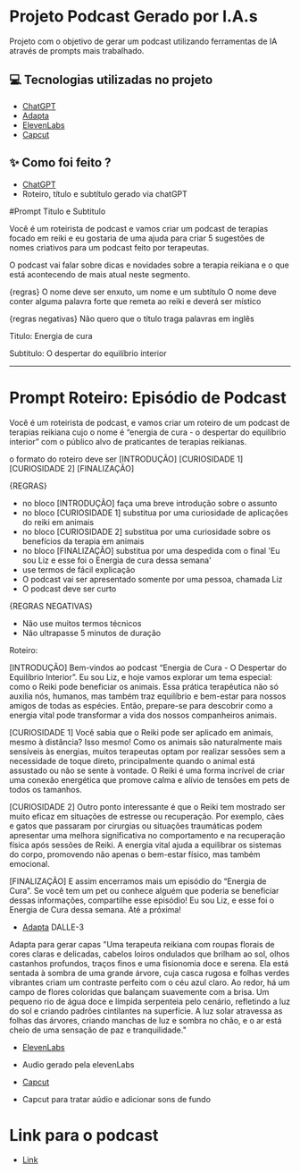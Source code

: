 
# Projeto Podcast Gerado por I.A.s
Projeto com o objetivo de gerar um podcast utilizando ferramentas de IA através de prompts mais trabalhado.

## 💻 Tecnologias utilizadas no projeto

- [ChatGPT](https://chat.openai.com/) 
- [Adapta]( https://adapta.org)
- [ElevenLabs](https://beta.elevenlabs.io/)
- [Capcut](https://www.capcut.com/pt-br/)

## ✨ Como foi feito ?
- [ChatGPT](https://chat.openai.com/) 
- Roteiro, título e subtítulo gerado via chatGPT

#Prompt Titulo e Subtitulo

Você é um roteirista de podcast e vamos criar um podcast de terapias focado em reiki e eu gostaria de uma ajuda para criar 5 sugestões de nomes criativos para um podcast feito por terapeutas.

O podcast vai falar sobre dicas e novidades sobre a terapia reikiana e o que está acontecendo de mais atual neste segmento.

{regras} 
O nome deve ser enxuto, um nome e um subtítulo
O nome deve conter alguma palavra forte que remeta ao reiki e deverá ser místico 

{regras negativas}
Não quero que o título traga palavras em inglês 

Titulo: Energia de cura 

Subtitulo: O despertar do equilíbrio interior 
*******************

# Prompt Roteiro: Episódio de Podcast

Você é um roteirista de podcast, e vamos criar um  roteiro de um podcast de terapias reikiana cujo o nome é “energia de cura - o despertar do equilíbrio interior” com o público alvo de praticantes de terapias reikianas.

o formato do roteiro deve ser
[INTRODUÇÃO]
[CURIOSIDADE 1]
[CURIOSIDADE 2]
[FINALIZAÇÃO]

{REGRAS}

- no bloco [INTRODUÇÃO] faça uma breve introdução sobre o assunto
- no bloco [CURIOSIDADE 1] substitua por uma curiosidade de aplicações do reiki em animais 
- no bloco [CURIOSIDADE 2] substitua por uma curiosidade sobre os benefícios da terapia em animais 
- no bloco [FINALIZAÇÃO] substitua por uma despedida com o final 'Eu sou Liz e esse foi o Energia de cura dessa semana'
- use termos de fácil explicação
- O podcast vai ser apresentado somente por uma pessoa, chamada Liz
- O podcast deve ser curto

{REGRAS NEGATIVAS}

- Não use muitos termos técnicos
- Não ultrapasse 5 minutos de duração

Roteiro:

[INTRODUÇÃO]
Bem-vindos ao podcast “Energia de Cura - O Despertar do Equilíbrio Interior”. Eu sou Liz, e hoje vamos explorar um tema especial: como o Reiki pode beneficiar os animais. Essa prática terapêutica não só auxilia nós, humanos, mas também traz equilíbrio e bem-estar para nossos amigos de todas as espécies. Então, prepare-se para descobrir como a energia vital pode transformar a vida dos nossos companheiros animais.

[CURIOSIDADE 1]
Você sabia que o Reiki pode ser aplicado em animais, mesmo à distância? Isso mesmo! Como os animais são naturalmente mais sensíveis às energias, muitos terapeutas optam por realizar sessões sem a necessidade de toque direto, principalmente quando o animal está assustado ou não se sente à vontade. O Reiki é uma forma incrível de criar uma conexão energética que promove calma e alívio de tensões em pets de todos os tamanhos.

[CURIOSIDADE 2]
Outro ponto interessante é que o Reiki tem mostrado ser muito eficaz em situações de estresse ou recuperação. Por exemplo, cães e gatos que passaram por cirurgias ou situações traumáticas podem apresentar uma melhora significativa no comportamento e na recuperação física após sessões de Reiki. A energia vital ajuda a equilibrar os sistemas do corpo, promovendo não apenas o bem-estar físico, mas também emocional.

[FINALIZAÇÃO]
E assim encerramos mais um episódio do “Energia de Cura”. Se você tem um pet ou conhece alguém que poderia se beneficiar dessas informações, compartilhe esse episódio! Eu sou Liz, e esse foi o Energia de Cura dessa semana. Até a próxima!

- [Adapta]( https://adapta.org)
DALLE-3

Adapta para gerar capas
"Uma terapeuta reikiana com roupas florais de cores claras e delicadas, cabelos loiros ondulados que brilham ao sol, olhos castanhos profundos, traços finos e uma fisionomia doce e serena. Ela está sentada à sombra de uma grande árvore, cuja casca rugosa e folhas verdes vibrantes criam um contraste perfeito com o céu azul claro. Ao redor, há um campo de flores coloridas que balançam suavemente com a brisa. Um pequeno rio de água doce e límpida serpenteia pelo cenário, refletindo a luz do sol e criando padrões cintilantes na superfície. A luz solar atravessa as folhas das árvores, criando manchas de luz e sombra no chão, e o ar está cheio de uma sensação de paz e tranquilidade."

- [ElevenLabs](https://beta.elevenlabs.io/)
- Audio gerado pela elevenLabs

- [Capcut](https://www.capcut.com/pt-br/)
- Capcut para tratar aúdio e adicionar sons de fundo


# Link para o podcast
- [Link](https://youtube.com/shorts/hJW3ExAKpdk?feature=shared)
